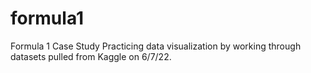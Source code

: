 # formula1
Formula 1 Case Study
Practicing data visualization by working through datasets pulled from Kaggle on 6/7/22.
